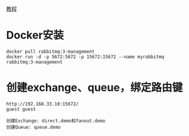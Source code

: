 [教程](http://www.chilangedu.com/sectionq/1118952106/1F43D55A5653708C)

# Docker安装
```shell script
docker pull rabbitmq:3-management
docker run -d -p 5672:5672 -p 15672:15672 --name myrabbitmq rabbitmq:3-management
```

# 创建exchange、queue，绑定路由键
```shell script
http://192.168.33.10:15672/
guest guest

创建Exchange: direct.demo和fanout.demo
创建Queue: queue.demo
```


